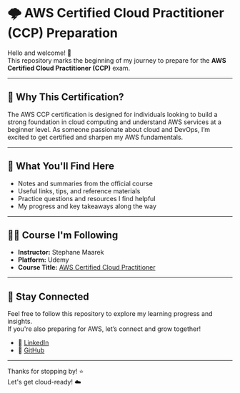 # 🌩️ AWS Certified Cloud Practitioner (CCP) Preparation

Hello and welcome! 👋  
This repository marks the beginning of my journey to prepare for the **AWS Certified Cloud Practitioner (CCP)** exam.

---

## 🚀 Why This Certification?
The AWS CCP certification is designed for individuals looking to build a strong foundation in cloud computing and understand AWS services at a beginner level. As someone passionate about cloud and DevOps, I’m excited to get certified and sharpen my AWS fundamentals.

---

## 🎯 What You'll Find Here
- Notes and summaries from the official course
- Useful links, tips, and reference materials
- Practice questions and resources I find helpful
- My progress and key takeaways along the way

---

## 🧑‍🏫 Course I'm Following
- **Instructor:** Stephane Maarek  
- **Platform:** Udemy  
- **Course Title:** [AWS Certified Cloud Practitioner](https://www.udemy.com/course/aws-certified-cloud-practitioner/)

---

## 📌 Stay Connected
Feel free to follow this repository to explore my learning progress and insights.  
If you're also preparing for AWS, let’s connect and grow together!

- 🔗 [LinkedIn](https://www.linkedin.com/in/tanvir-mulla-198309251/)
- 🐙 [GitHub](https://github.com/tanvirmulla11)

---

Thanks for stopping by! ⭐  
Let's get cloud-ready! ☁️

